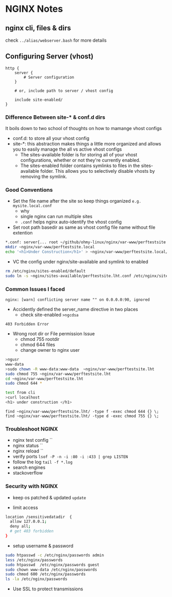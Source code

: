 # NGINX Notes

## nginx cli, files & dirs

check `../alias/webserver.bash` for more details

## Configuring Server (vhost)

```
http {
    server {
        # Server configuration
    }

    # or, include path to server / vhost config 

    include site-enabled/
}
```



### Difference Between site-* & conf.d dirs

It boils down to two school of thoughts on how to mamange vhost configs
- conf.d: to store all your vhost config
- site-*: this abstraction makes things a little more organized and allows you to easily manage the all vs active vhost configs
  - The sites-available folder is for storing all of your vhost configurations, whether or not they're currently enabled.
  - The sites-enabled folder contains symlinks to files in the sites-available folder. This allows you to selectively disable vhosts by removing the symlink.

### Good Conventions
- Set the file name after the site so keep things organized `e.g. mysite.local.conf`
  - why
  -   single nginx can run multiple sites
  -   `.conf` helps nginx auto-identify the vhost config
- Set root path basedir as same as vhost config file name without file extention 
```bash
*.conf: server{... root ~/github/ohmy-linux/nginx/var-www/perftestsite.local}
mkdir ~nginx/var-www/perftestsite.local
echo '<h1>Under Construction</h1>' > ~nginx/var-www/perftestsite.local/index.html
```
- VC the config under nginx/site-available and symlink to enabled 

```bash
rm /etc/nginx/sites-enabled/default
sudo ln -s ~nginx/sites-available/perftestsite.lht.conf /etc/nginx/sites-enabled/default
```
### Common Issues I faced

`nginx: [warn] conflicting server name "" on 0.0.0.0:90, ignored`

- Accidently defined the server_name directive in two places
  - check site-enabled `>ngcdsa`

`403 Forbidden Error`
- Wrong root dir or File permission Issue
  - chmod 755 rootdir
  - chmod 644 files
  - change owner to nginx user 
```bash
>ngusr 
www-data
>sudo chown -R www-data:www-data  ~nginx/var-www/perftestsite.lht
sudo chmod 755 ~nginx/var-www/perftestsite.lht
cd ~nginx/var-www/perftestsite.lht
sudo chmod 644 *

test from cli
>curl localhost
<h1> under construction </h1>
```

```
find ~nginx/var-www/perftestsite.lht/ -type f -exec chmod 644 {} \;
find ~nginx/var-www/perftestsite.lht/ -type d -exec chmod 755 {} \;

```

### Troubleshoot NGINX

- nginx test config `` 
- nginx status ``
- nginx reload ``
- verify ports `lsof -P -n -i :80 -i :433 | grep LISTEN`
- follow the log `tail -f *.log`
- search engines
- stackoverflow

### Security with NGINX

- keep os patched & updated `update`

- limit access

```bash
location /sensitivedatadir  {
  allow 127.0.0.1;
  deny all;
  # get 403 forbidden
}
```

- setup username & password 

```bash
sudo htpasswd -c /etc/nginx/passwords admin
less /etc/nginx/passwords
sudo htpasswd  /etc/nginx/passwords guest
sudo chown www-data /etc/nginx/passwords
sudo chmod 600 /etc/nginx/passwords
ls -la /etc/nginx/passwords
```

- Use SSL to protect transmissions

